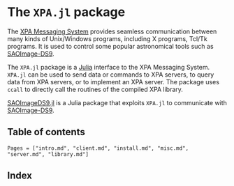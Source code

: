 # The `XPA.jl` package

The [XPA Messaging System](https://github.com/ericmandel/xpa) provides seamless
communication between many kinds of Unix/Windows programs, including X programs, Tcl/Tk
programs. It is used to control some popular astronomical tools such as
[SAOImage-DS9](http://ds9.si.edu/site/Home.html).

The `XPA.jl` package is a [Julia](http://julialang.org/) interface to the XPA Messaging
System. `XPA.jl` can be used to send data or commands to XPA servers, to query data from XPA
servers, or to implement an XPA server. The package uses `ccall` to directly call the
routines of the compiled XPA library.

[SAOImageDS9.jl](https://github.com/JuliaAstro/SAOImageDS9.jl) is a Julia package that
exploits `XPA.jl` to communicate with [SAOImage-DS9](http://ds9.si.edu/site/Home.html).

## Table of contents

```@contents
Pages = ["intro.md", "client.md", "install.md", "misc.md", "server.md", "library.md"]
```

## Index

```@index
```
